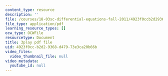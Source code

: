 ```yaml
---
content_type: resource
description: ''
file: /courses/18-03sc-differential-equations-fall-2011/4923f0ccb2d29368d47973e3ca20b66b_3ejfkMHr_DE.pdf
file_type: application/pdf
learning_resource_types: []
ocw_type: OCWFile
resourcetype: Document
title: 3play pdf file
uid: 4923f0cc-b2d2-9368-d479-73e3ca20b66b
video_files:
  video_thumbnail_file: null
video_metadata:
  youtube_id: null
---
```

